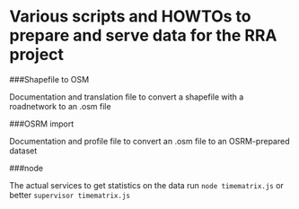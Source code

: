 # Various scripts and HOWTOs to prepare and serve data for the RRA project

###Shapefile to OSM

Documentation and translation file to convert a shapefile with a roadnetwork to an .osm file 

###OSRM import

Documentation and profile file to convert an .osm file to an OSRM-prepared dataset

###node

The actual services to get statistics on the data run `node timematrix.js` or better `supervisor timematrix.js`